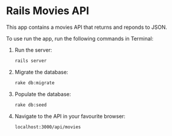 
# Rails Movies API 

This app contains a movies API that returns and reponds to JSON.

To use run the app, run the following commands in Terminal:

1. Run the server:
    ```bash
    rails server
    ```

2. Migrate the database:
    ```bash
    rake db:migrate
    ```
  
3. Populate the database:
     ```bash
     rake db:seed
     ```
4. Navigate to the API in your favourite browser: 
     ```
     localhost:3000/api/movies
     ```
